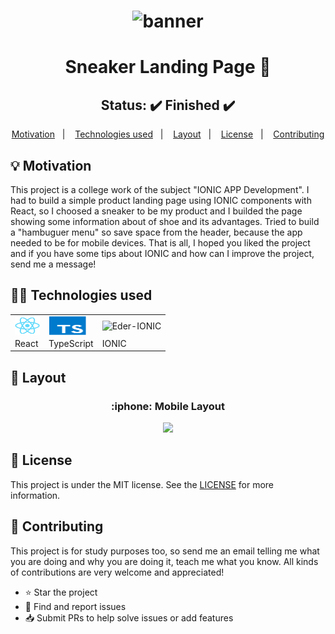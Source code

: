 <h1 align="center">
    <img alt="banner" src="https://cdn.discordapp.com/attachments/913397846328361010/1021803028015218728/banner_ionic_2.png">
</h1>

<h1 align="center">Sneaker Landing Page 👟</h1>
<h2 align="center">Status: ✔️ Finished ✔️</h2>

<p align="center">
  <a href="#bulb-motivation">Motivation</a>&nbsp;&nbsp;&nbsp;|&nbsp;&nbsp;&nbsp;
  <a href="#man_technologist-technologies-used">Technologies used</a>&nbsp;&nbsp;&nbsp;|&nbsp;&nbsp;&nbsp;
  <a href="#art-layout">Layout</a>&nbsp;&nbsp;&nbsp;|&nbsp;&nbsp;&nbsp;
  <a href="#memo-license">License</a>&nbsp;&nbsp;&nbsp;|&nbsp;&nbsp;&nbsp;
  <a href="#handshake-contributing">Contributing</a>
</p>

## :bulb: Motivation
<p>
    This project is a college work of the subject "IONIC APP Development". I had to build a simple product landing page using IONIC components with React, so I choosed a sneaker to be my product and I builded the page showing some information about of shoe and its advantages. Tried to build a "hambuguer menu" so save space from the header, because the app needed to be for mobile devices. That is all, I hoped you liked the project and if you have some tips about IONIC and how can I improve the project, send me a message!
</p>

## :man_technologist: Technologies used

<table>
    <tr>
        <td><img align="center" alt="Eder-REACT" height="30" width="40" src="https://raw.githubusercontent.com/devicons/devicon/master/icons/react/react-original.svg"></td>
        <td><img align="center" alt="Eder-TS" height="30" width="60" src="https://raw.githubusercontent.com/devicons/devicon/master/icons/typescript/typescript-plain.svg"></td>
        <td><img align="center" alt="Eder-IONIC" height="30" width="40" src="https://cdn.jsdelivr.net/gh/devicons/devicon/icons/ionic/ionic-original.svg"></td>
    </tr>
    <tr>
        <td>React</td>
        <td>TypeScript</td>
        <td>IONIC</td>
    </tr>
</table>

## :art: Layout
<div align="center"; diplay= "flex"; flex-direction= "row">
    <h3>:iphone: Mobile Layout</h3>
    <img src="https://media.giphy.com/media/l7RlJ5IduhMTLa6oWN/giphy.gif">
</div>

## :memo: License
This project is under the MIT license. See the [LICENSE](https://github.com/ederbiason/ionic-landing-page/blob/master/LICENSE) for more information.

## :handshake: Contributing
This project is for study purposes too, so send me an email telling me what you are doing and why you are doing it, teach me what you know.
All kinds of contributions are very welcome and appreciated!
- ⭐️ Star the project
- 🐛 Find and report issues
- 📥 Submit PRs to help solve issues or add features